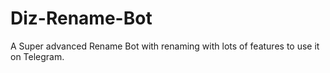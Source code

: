 # Diz-Rename-Bot
A Super advanced Rename Bot with renaming with lots of features to use it on Telegram.
